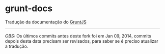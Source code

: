 grunt-docs
==========

Tradução da documentação do [GruntJS](http://gruntjs.com/)


--- ---
*OBS:* Os últimos commits antes deste fork foi em Jan 09, 2014, commits depois desta data precisam ser revisados, para saber se é preciso atualizar a tradução.
